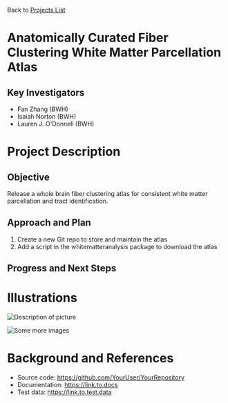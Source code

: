 Back to [Projects List](../../README.md#ProjectsList)

# Anatomically Curated Fiber Clustering White Matter Parcellation Atlas

## Key Investigators

- Fan Zhang (BWH)
- Isaiah Norton (BWH)
- Lauren J. O'Donnell (BWH)

# Project Description

## Objective

Release a whole brain fiber clustering atlas for consistent white matter parcellation and tract identification.

## Approach and Plan

1. Create a new Git repo to store and maintain the atlas
2. Add a script in the whitematteranalysis package to download the atlas

## Progress and Next Steps

<!--Describe progress and next steps in a few bullet points as you are making progress.-->

# Illustrations

<!--Add pictures and links to videos that demonstrate what has been accomplished.-->

![Description of picture](Example2.jpg)

![Some more images](Example2.jpg)

# Background and References

<!--Use this space for information that may help people better understand your project, like links to papers, source code, or data.-->

- Source code: https://github.com/YourUser/YourRepository
- Documentation: https://link.to.docs
- Test data: https://link.to.test.data
